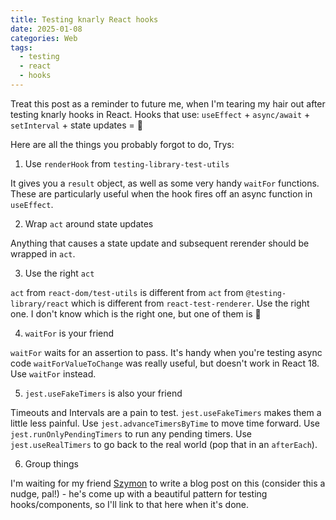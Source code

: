 ```yaml
---
title: Testing knarly React hooks
date: 2025-01-08
categories: Web
tags:
  - testing
  - react
  - hooks
---
```


Treat this post as a reminder to future me, when I'm tearing my hair out after testing knarly hooks in React. Hooks that use: `useEffect` + `async/await` + `setInterval` + state updates = 🤯

Here are all the things you probably forgot to do, Trys:

1. Use `renderHook` from `testing-library-test-utils`

It gives you a `result` object, as well as some very handy `waitFor` functions. These are particularly useful when the hook fires off an async function in `useEffect`.

2. Wrap `act` around state updates

Anything that causes a state update and subsequent rerender should be wrapped in `act`.

3. Use the right `act`

`act` from `react-dom/test-utils` is different from `act` from `@testing-library/react` which is different from `react-test-renderer`. Use the right one. I don't know which is the right one, but one of them is 🤷

4. `waitFor` is your friend

`waitFor` waits for an assertion to pass. It's handy when you're testing async code `waitForValueToChange` was really useful, but doesn't work in React 18. Use `waitFor` instead.

5. `jest.useFakeTimers` is also your friend

Timeouts and Intervals are a pain to test. `jest.useFakeTimers` makes them a little less painful. Use `jest.advanceTimersByTime` to move time forward. Use `jest.runOnlyPendingTimers` to run any pending timers. Use `jest.useRealTimers` to go back to the real world (pop that in an `afterEach`).

6. Group things

I'm waiting for my friend [Szymon](https://szympajka.com/) to write a blog post on this (consider this a nudge, pal!) - he's come up with a beautiful pattern for testing hooks/components, so I'll link to that here when it's done.